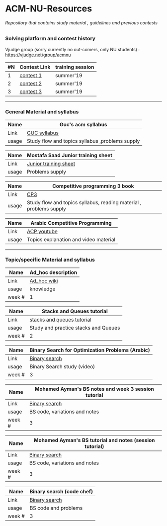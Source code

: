 # ACM-NU-Resources
###### Repository that contains study material , guidelines and previous contests
### Solving platform and contest history
Vjudge group (sorry currently no out-comers, only NU students) :
https://vjudge.net/group/acmnu

| #N | Contest Link                                                   | training session | 
|----|----------------------------------------------------------------|------------------|
|  1 | [contest 1](https://vjudge.net/contest/312876)                               |   summer'19      |
|  2 | [contest 2](https://vjudge.net/contest/315090)                               |   summer'19      |
|  3| [contest 3](https://vjudge.net/contest/317223)                               |   summer'19      |


-----------------------------------------------------------------------------------------------------------------------------------
### General Material and syllabus

|  Name | Guc's acm syllabus                                                  | 
|-------|---------------------------------------------------------------------|
|  Link | [GUC syllabus](https://github.com/AhmadElsagheer/Competitive-programming-library)   |
|  usage| Study flow and topics syllabus  ,problems supply                                    |

|  Name | Mostafa Saad Junior training sheet                                  | 
|-------|---------------------------------------------------------------------|
|  Link | [Junior training sheet](https://docs.google.com/spreadsheets/d/1iJZWP2nS_OB3kCTjq8L6TrJJ4o-5lhxDOyTaocSYc-k/edit?usp=sharing)   |
|  usage| Problems supply                                      |

|  Name | Competitive programming 3 book                                                  | 
|-------|---------------------------------------------------------------------|
|  Link | [CP3](http://booksdescr.org/ads.php?md5=F6F195012783A8B3C8BB7628882A51B7)   |
|  usage| Study flow and topics syllabus, reading material , problems supply                                     |

|  Name | Arabic Competitive Programming                                                | 
|-------|---------------------------------------------------------------------|
|  Link | [ACP youtube](https://www.youtube.com/user/nobody123497)   |
|  usage| Topics explanation and video material                                     |

-----------------------------------------------------------------------------------------------------------------------------------
### Topic/specific Material and syllabus

|  Name | Ad_hoc description                                                 | 
|-------|---------------------------------------------------------------------|
|  Link |[Ad_hoc wiki](https://en.wikipedia.org/wiki/Ad_hoc)   |
|  usage| knowledge                                     |
|  week #| 1                                     |

|  Name | Stacks and Queues tutorial                                                  | 
|-------|---------------------------------------------------------------------|
|  Link |[stacks and queues tutorial](https://www.hackerearth.com/practice/notes/stacks-and-queues/?fbclid=IwAR3J1Si_j2mKt-AR9vBp9R4fPy5T6iKeHmmuugYiSydufXpQEsF_Z7q-Teo)   |
|  usage| Study and practice stacks and Queues                                     |
|  week #| 2                                     |

|  Name |Binary Search for Optimization Problems (Arabic)                                                  | 
|-------|---------------------------------------------------------------------|
|  Link |[Binary search](https://www.youtube.com/watch?v=MTF8a-NYA4I&fbclid=IwAR20xkk6yFZcNY8XLFeAZ47XUDt2NXOgyvZ_XhrqGeM1xMe81wLwfGfZaSo)   |
|  usage| Binary Search study (video)                                    |
|  week #| 3                                     |

|  Name |Mohamed Ayman's BS notes and week 3 session tutorial                                                 | 
|-------|---------------------------------------------------------------------|
|  Link |[Binary search](https://drive.google.com/open?id=1ieN7Ps08H-i1Oi46XkFadOf4nGHZYBlJ)   |
|  usage|  BS code, variations and notes                                   |
|  week #| 3                                     |

|  Name |Mohamed Ayman's BS tutorial and notes (session tutorial)                                                 | 
|-------|---------------------------------------------------------------------|
|  Link |[Binary search](https://drive.google.com/open?id=1ieN7Ps08H-i1Oi46XkFadOf4nGHZYBlJ)   |
|  usage|  BS code, variations and notes                                   |
|  week #| 3   

|  Name |Binary search (code chef)                                                | 
|-------|---------------------------------------------------------------------|
|  Link |[Binary search](https://www.codechef.com/wiki/tutorial-binary-search?fbclid=IwAR1jQbmlWK_OrIDVhilTN_D35HoPA7AbOo4Uewh1ziSCSiHO42OublcdFWc)   |
|  usage|  BS code and problems                                   |
|  week #| 3   
